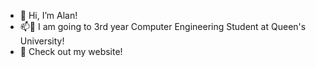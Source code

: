 - 👋 Hi, I’m Alan!
- 📫👀 I am going to 3rd year Computer Engineering Student at Queen's University!
- 👀 Check out my website! 
[](hualan.ca)

